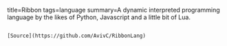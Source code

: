 title=Ribbon
tags=language
summary=A dynamic interpreted programming language by the likes of Python, Javascript and a little bit of Lua.
~~~~~~

[Source](https://github.com/AvivC/RibbonLang)

